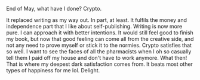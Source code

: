 End of May, what have I done? Crypto.

It replaced writing as my way out. In part, at least. It fulfils the money and independence part that I like about self-publishing. Writing is now more pure. I can approach it with better intentions. It would still feel good to finish my book, but now that good feeling can come all from the creative side, and not any need to prove myself or stick it to the normies. Crypto satisfies that so well. I want to see the faces of all the pharmacists when I oh so casually tell them I paid off my house and don't have to work anymore. What then! That is where my deepest dark satisfaction comes from. It beats most other types of happiness for me lol. Delight.
